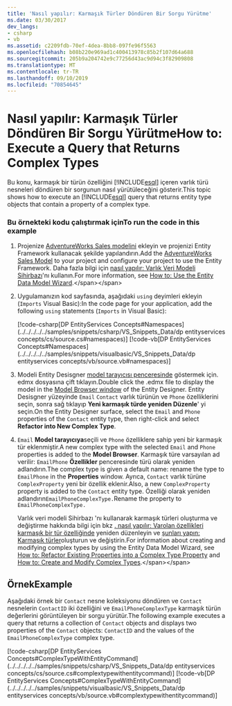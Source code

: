 ```yaml
---
title: 'Nasıl yapılır: Karmaşık Türler Döndüren Bir Sorgu Yürütme'
ms.date: 03/30/2017
dev_langs:
- csharp
- vb
ms.assetid: c2209fdb-70ef-4dea-8bb8-097fe96f5563
ms.openlocfilehash: b08b220e969ad1c400413978c85b2f107d64a688
ms.sourcegitcommit: 205b9a204742e9c77256d43ac9d94c3f82909808
ms.translationtype: MT
ms.contentlocale: tr-TR
ms.lasthandoff: 09/10/2019
ms.locfileid: "70854645"
---
```

# <a name="how-to-execute-a-query-that-returns-complex-types"></a><span data-ttu-id="71cf5-102">Nasıl yapılır: Karmaşık Türler Döndüren Bir Sorgu Yürütme</span><span class="sxs-lookup"><span data-stu-id="71cf5-102">How to: Execute a Query that Returns Complex Types</span></span>
<span data-ttu-id="71cf5-103">Bu konu, karmaşık bir türün özelliğini [!INCLUDE[esql](../../../../../includes/esql-md.md)] içeren varlık türü nesneleri döndüren bir sorgunun nasıl yürütüleceğini gösterir.</span><span class="sxs-lookup"><span data-stu-id="71cf5-103">This topic shows how to execute an [!INCLUDE[esql](../../../../../includes/esql-md.md)] query that returns entity type objects that contain a property of a complex type.</span></span>  
  
### <a name="to-run-the-code-in-this-example"></a><span data-ttu-id="71cf5-104">Bu örnekteki kodu çalıştırmak için</span><span class="sxs-lookup"><span data-stu-id="71cf5-104">To run the code in this example</span></span>  
  
1. <span data-ttu-id="71cf5-105">Projenize [AdventureWorks Sales modelini](https://github.com/Microsoft/sql-server-samples/releases/tag/adventureworks) ekleyin ve projenizi Entity Framework kullanacak şekilde yapılandırın.</span><span class="sxs-lookup"><span data-stu-id="71cf5-105">Add the [AdventureWorks Sales Model](https://github.com/Microsoft/sql-server-samples/releases/tag/adventureworks) to your project and configure your project to use the Entity Framework.</span></span> <span data-ttu-id="71cf5-106">Daha fazla bilgi için [nasıl yapılır: Varlık Veri Modeli Sihirbazı](https://docs.microsoft.com/previous-versions/dotnet/netframework-4.0/bb738677(v=vs.100))'nı kullanın.</span><span class="sxs-lookup"><span data-stu-id="71cf5-106">For more information, see [How to: Use the Entity Data Model Wizard](https://docs.microsoft.com/previous-versions/dotnet/netframework-4.0/bb738677(v=vs.100)).</span></span>  
  
2. <span data-ttu-id="71cf5-107">Uygulamanızın kod sayfasında, aşağıdaki `using` deyimleri ekleyin (`Imports` Visual Basic):</span><span class="sxs-lookup"><span data-stu-id="71cf5-107">In the code page for your application, add the following `using` statements (`Imports` in Visual Basic):</span></span>  
  
     [!code-csharp[DP EntityServices Concepts#Namespaces](../../../../../samples/snippets/csharp/VS_Snippets_Data/dp entityservices concepts/cs/source.cs#namespaces)]
     [!code-vb[DP EntityServices Concepts#Namespaces](../../../../../samples/snippets/visualbasic/VS_Snippets_Data/dp entityservices concepts/vb/source.vb#namespaces)]  
  
3. <span data-ttu-id="71cf5-108">Modeli Entity Desisgner [model tarayıcısı penceresinde](https://docs.microsoft.com/previous-versions/dotnet/netframework-4.0/bb738483(v=vs.100)) göstermek için. edmx dosyasına çift tıklayın.</span><span class="sxs-lookup"><span data-stu-id="71cf5-108">Double click the .edmx file to display the model in the [Model Browser window](https://docs.microsoft.com/previous-versions/dotnet/netframework-4.0/bb738483(v=vs.100)) of the Entity Designer.</span></span> <span data-ttu-id="71cf5-109">Entity Desisgner yüzeyinde `Email` `Contact` varlık türünün ve `Phone` özelliklerini seçin, sonra sağ tıklayıp **Yeni karmaşık türde yeniden Düzenle**' yi seçin.</span><span class="sxs-lookup"><span data-stu-id="71cf5-109">On the Entity Designer surface, select the `Email` and `Phone` properties of the `Contact` entity type, then right-click and select **Refactor into New Complex Type**.</span></span>  
  
4. <span data-ttu-id="71cf5-110">`Email` **Model tarayıcıya**seçili ve `Phone` özelliklere sahip yeni bir karmaşık tür eklenmiştir.</span><span class="sxs-lookup"><span data-stu-id="71cf5-110">A new complex type with the selected `Email` and `Phone` properties is added to the **Model Browser**.</span></span> <span data-ttu-id="71cf5-111">Karmaşık türe varsayılan ad verilir: `EmailPhone` **Özellikler** penceresinde türü olarak yeniden adlandırın.</span><span class="sxs-lookup"><span data-stu-id="71cf5-111">The complex type is given a default name: rename the type to `EmailPhone` in the **Properties** window.</span></span> <span data-ttu-id="71cf5-112">Ayrıca, `Contact` varlık türüne `ComplexProperty` yeni bir özellik eklenir.</span><span class="sxs-lookup"><span data-stu-id="71cf5-112">Also, a new `ComplexProperty` property is added to the `Contact` entity type.</span></span> <span data-ttu-id="71cf5-113">Özelliği olarak yeniden adlandırın`EmailPhoneComplexType.`</span><span class="sxs-lookup"><span data-stu-id="71cf5-113">Rename the property to `EmailPhoneComplexType.`</span></span>  
  
     <span data-ttu-id="71cf5-114">Varlık veri modeli Sihirbazı 'nı kullanarak karmaşık türleri oluşturma ve değiştirme hakkında bilgi için bkz [. nasıl yapılır: Varolan özellikleri karmaşık bir tür özelliğinde](https://docs.microsoft.com/previous-versions/dotnet/netframework-4.0/dd456814(v=vs.100)) yeniden düzenleyin ve [şunları yapın: Karmaşık türler](https://docs.microsoft.com/previous-versions/dotnet/netframework-4.0/dd456820(v=vs.100))oluşturun ve değiştirin.</span><span class="sxs-lookup"><span data-stu-id="71cf5-114">For information about creating and modifying complex types by using the Entity Data Model Wizard, see [How to: Refactor Existing Properties into a Complex Type Property](https://docs.microsoft.com/previous-versions/dotnet/netframework-4.0/dd456814(v=vs.100)) and [How to: Create and Modify Complex Types](https://docs.microsoft.com/previous-versions/dotnet/netframework-4.0/dd456820(v=vs.100)).</span></span>  
  
## <a name="example"></a><span data-ttu-id="71cf5-115">Örnek</span><span class="sxs-lookup"><span data-stu-id="71cf5-115">Example</span></span>  
 <span data-ttu-id="71cf5-116">Aşağıdaki örnek bir `Contact` nesne koleksiyonu döndüren ve `Contact` nesnelerin `ContactID` iki özelliğini ve `EmailPhoneComplexType` karmaşık türün değerlerini görüntüleyen bir sorgu yürütür.</span><span class="sxs-lookup"><span data-stu-id="71cf5-116">The following example executes a query that returns a collection of `Contact` objects and displays two properties of the `Contact` objects: `ContactID` and the values of the `EmailPhoneComplexType` complex type.</span></span>  
  
 [!code-csharp[DP EntityServices Concepts#ComplexTypeWithEntityCommand](../../../../../samples/snippets/csharp/VS_Snippets_Data/dp entityservices concepts/cs/source.cs#complextypewithentitycommand)]
 [!code-vb[DP EntityServices Concepts#ComplexTypeWithEntityCommand](../../../../../samples/snippets/visualbasic/VS_Snippets_Data/dp entityservices concepts/vb/source.vb#complextypewithentitycommand)]
